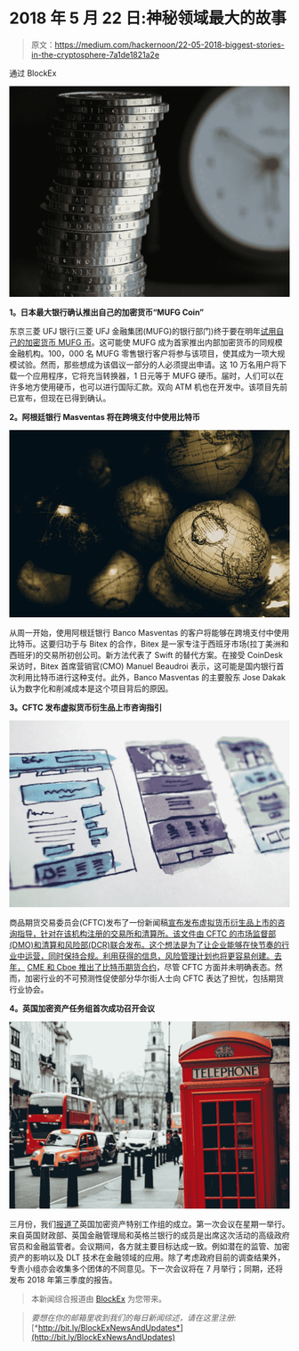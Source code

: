 # 2018 年 5 月 22 日:神秘领域最大的故事

> 原文：<https://medium.com/hackernoon/22-05-2018-biggest-stories-in-the-cryptosphere-7a1de1821a2e>

通过 BlockEx

![](img/213edf8e58372416a6eaf7a2107e0667.png)

**1。日本最大银行确认推出自己的加密货币“MUFG Coin”**

东京三菱 UFJ 银行(三菱 UFJ 金融集团(MUFG)的银行部门)终于要在明年[试用自己的加密货币 MUFG 币](https://www.ccn.com/japans-biggest-bank-to-carry-large-scale-trial-of-cryptocurrency-mufg-coin/)。这可能使 MUFG 成为首家推出内部加密货币的同规模金融机构。100，000 名 MUFG 零售银行客户将参与该项目，使其成为一项大规模试验。然而，那些想成为该倡议一部分的人必须提出申请。这 10 万名用户将下载一个应用程序，它将充当转换器，1 日元等于 MUFG 硬币。届时，人们可以在许多地方使用硬币，也可以进行国际汇款。双向 ATM 机也在开发中。该项目先前已宣布，但现在已得到确认。

**2。阿根廷银行 Masventas 将在跨境支付中使用比特币**

![](img/2b71bec95339a20151df0c8a9d38744d.png)

从周一开始，使用阿根廷银行 Banco Masventas 的客户将能够在跨境支付中使用比特币。这要归功于与 Bitex 的合作，Bitex 是一家专注于西班牙市场(拉丁美洲和西班牙)的交易所初创公司。新方法代表了 Swift 的替代方案。在接受 CoinDesk 采访时，Bitex 首席营销官(CMO) Manuel Beaudroi 表示，这可能是国内银行首次利用比特币进行这种支付。此外，Banco Masventas 的主要股东 Jose Dakak 认为数字化和削减成本是这个项目背后的原因。

**3。CFTC 发布虚拟货币衍生品上市咨询指引**

![](img/1d2e5a44a0d8462438dd71134efa4803.png)

商品期货交易委员会(CFTC)发布了一份新闻稿[宣布发布虚拟货币衍生品上市的咨询指导，针对在该机构注册的交易所和清算所。该文件由 CFTC 的市场监督部(DMO)和清算和风险部(DCR)联合发布。这个想法是为了让企业能够在快节奏的行业中运营，同时保持合规。利用获得的信息，风险管理计划也将更容易创建。去年，](https://www.cftc.gov/PressRoom/PressReleases/7731-18) [CME 和 Cboe 推出了比特币期货合约](https://www.wsj.com/articles/how-to-launch-cryptocurrency-derivatives-cftc-issues-new-guidance-1526948100)，尽管 CFTC 方面并未明确表态。然而，加密行业的不可预测性促使部分华尔街人士向 CFTC 表达了担忧，包括期货行业协会。

**4。英国加密资产任务组首次成功召开会议**

![](img/ab14652d8efdb8001154668d37e16762.png)

三月份，我们[报道了](https://hackernoon.com/22-03-2018-biggest-stories-in-the-cryptosphere-c5fc484fc1e1)英国加密资产特别工作组的成立。第一次会议在星期一举行。来自英国财政部、英国金融管理局和英格兰银行的成员是出席这次活动的高级政府官员和金融监管者。会议期间，各方就主要目标达成一致。例如潜在的监管、加密资产的影响以及 DLT 技术在金融领域的应用。除了考虑政府目前的调查结果外，专责小组亦会收集多个团体的不同意见。下一次会议将在 7 月举行；同期，还将发布 2018 年第三季度的报告。

> 本新闻综合报道由 [BlockEx](http://bit.ly/BlockEx_) 为您带来。

> *要想在你的邮箱里收到我们的每日新闻综述，请在这里注册:*[*http://bit.ly/BlockExNewsAndUpdates*](http://bit.ly/BlockExNewsAndUpdates)
